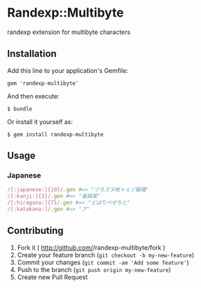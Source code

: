 # Randexp::Multibyte

randexp extension for multibyte characters

## Installation

Add this line to your application's Gemfile:

    gem 'randexp-multibyte'

And then execute:

    $ bundle

Or install it yourself as:

    $ gem install randexp-multibyte

## Usage

### Japanese

```ruby
/[:japanese:]{10}/.gen #=> "ヅろズヌ枚ャぇゾ擬踊"
/[:kanji:]{3}/.gen #=> "嵐娯某"
/[:hiragana:]{7}/.gen #=> "どぱりぺぜちと"
/[:katakana:]/.gen #=> "ア"
```

## Contributing

1. Fork it ( http://github.com/<my-github-username>/randexp-multibyte/fork )
2. Create your feature branch (`git checkout -b my-new-feature`)
3. Commit your changes (`git commit -am 'Add some feature'`)
4. Push to the branch (`git push origin my-new-feature`)
5. Create new Pull Request
